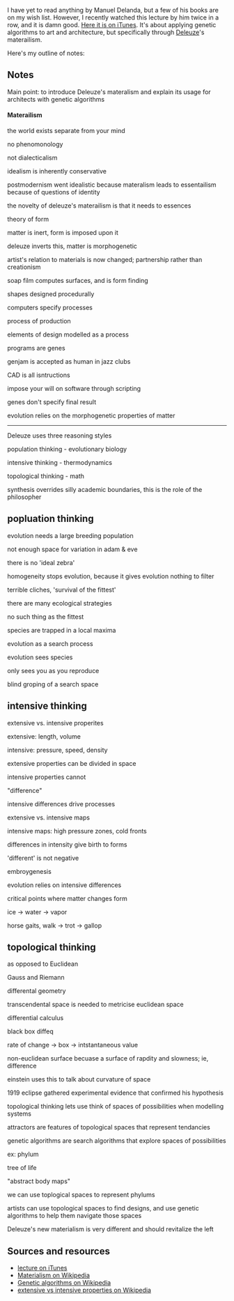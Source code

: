 I have yet to read anything by Manuel Delanda, but a few of his books are on my
wish list. However, I recently watched this lecture by him twice in a row, and
it is damn good. [Here it is on
iTunes](itmss://itunes.apple.com/us/itunes-u/manuel-delanda-deleuze-use/id412480536?i=90057056).
It's about applying genetic algorithms to art and architecture, but
specifically through [Deleuze](/deleuze)'s materailism.

Here's my outline of notes:

## Notes

Main point: to introduce Deleuze's materalism and explain its usage for
architects with genetic algorithms

#### Materailism

the world exists separate from your mind

no phenomonology

not dialecticalism

idealism is inherently conservative

postmodernism went idealistic because materalism leads to essentailism because
of questions of identity

the novelty of deleuze's materailism is that it needs to essences

theory of form

matter is inert, form is imposed upon it

deleuze inverts this, matter is morphogenetic

artist's relation to materials is now changed; partnership rather than
creationism

soap film computes surfaces, and is form finding

shapes designed procedurally

computers specify processes

process of production

elements of design modelled as a process

programs are genes

genjam is accepted as human in jazz clubs

CAD is all isntructions

impose your will on software through scripting

genes don't specify final result

evolution relies on the morphogenetic properties of matter

-----------

Deleuze uses three reasoning styles

population thinking - evolutionary biology

intensive thinking - thermodynamics

topological thinking - math

synthesis overrides silly academic boundaries, this is the role of the
philosopher

popluation thinking
-------------------

evolution needs a large breeding population

not enough space for variation in adam & eve

there is no 'ideal zebra'

homogeneity stops evolution, because it gives evolution nothing to filter

terrible cliches, 'survival of the fittest'

there are many ecological strategies

no such thing as the fittest

species are trapped in a local maxima

evolution as a search process

evolution sees species

only sees you as you reproduce

blind groping of a search space

intensive thinking
------------------

extensive vs. intensive properites

extensive: length, volume

intensive: pressure, speed, density

extensive properties can be divided in space

intensive properties cannot

"difference"

intensive differences drive processes

extensive vs. intensive maps

intensive maps: high pressure zones, cold fronts

differences in intensity give birth to forms

'different' is not negative

embroygenesis

evolution relies on intensive differences

critical points where matter changes form

ice -> water -> vapor

horse gaits, walk -> trot -> gallop


topological thinking
--------------------

as opposed to Euclidean

Gauss and Riemann

differental geometry

transcendental space is needed to metricise euclidean space

differential calculus

black box diffeq

rate of change -> box -> intstantaneous value

non-euclidean surface becuase a surface of rapdity and slowness; ie, difference

einstein uses this to talk about curvature of space

1919 eclipse gathered experimental evidence that confirmed his hypothesis

topological thinking lets use think of spaces of possibilities when modelling
systems

attractors are features of topological spaces that represent tendancies

genetic algorithms are search algorithms that explore spaces of possibilities

ex: phylum

tree of life

"abstract body maps"

we can use toplogical spaces to represent phylums

artists can use topological spaces to find designs, and use genetic algorithms
to help them navigate those spaces

Deleuze's new materialism is very different and should revitalize the left

## Sources and resources

* [lecture on iTunes](itmss://itunes.apple.com/us/itunes-u/manuel-delanda-deleuze-use/id412480536?i=90057056)
* [Materialism on Wikipedia](http://en.wikipedia.org/wiki/Materialism)
* [Genetic algorithms on Wikipedia](http://en.wikipedia.org/wiki/Genetic_algorithm)
* [extensive vs intensive properties on Wikipedia](http://en.wikipedia.org/wiki/Intensive_and_extensive_properties)
